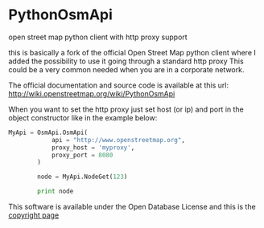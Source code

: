 PythonOsmApi
============

open street map python client with http proxy support 

this is basically a fork of the official Open Street Map python client where I added the possibility to use it going 
through a standard http proxy
This could be a very common needed when you are in a corporate network.

The official documentation and source code is available at this url: http://wiki.openstreetmap.org/wiki/PythonOsmApi

When you want to set the http proxy just set host (or ip)  and port in the object constructor like in the example below: 

```python
MyApi = OsmApi.OsmApi(
            api = "http://www.openstreetmap.org",
            proxy_host = 'myproxy',
            proxy_port = 8080
        )

        node = MyApi.NodeGet(123)

        print node

```

This software is available under the Open Database License and this is the [copyright page](http://www.openstreetmap.org/copyright)
